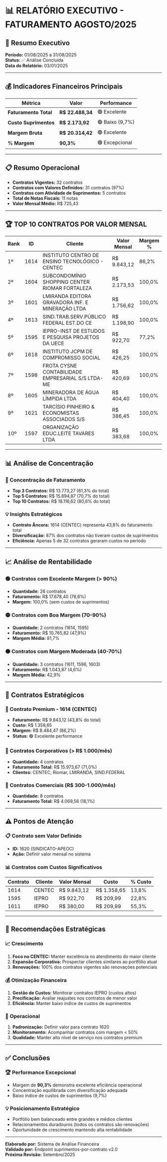 # 📊 RELATÓRIO EXECUTIVO - FATURAMENTO AGOSTO/2025

## 🎯 Resumo Executivo

**Período:** 01/08/2025 a 31/08/2025  
**Status:** ✅ Análise Concluída  
**Data do Relatório:** 03/01/2025

---

## 💰 Indicadores Financeiros Principais

| Métrica | Valor | Performance |
|---------|-------|-------------|
| **Faturamento Total** | **R$ 22.488,34** | 🟢 Excelente |
| **Custo Suprimentos** | **R$ 2.173,92** | 🟢 Baixo (9,7%) |
| **Margem Bruta** | **R$ 20.314,42** | 🟢 Excelente |
| **% Margem** | **90,3%** | 🟢 Excepcional |

---

## 📋 Resumo Operacional

- **Contratos Vigentes:** 32 contratos
- **Contratos com Valores Definidos:** 31 contratos (97%)
- **Contratos com Atividade de Suprimentos:** 5 contratos
- **Total de Notas Fiscais:** 11 notas
- **Valor Mensal Médio:** R$ 725,43

---

## 🏆 TOP 10 CONTRATOS POR VALOR MENSAL

| Rank | ID | Cliente | Valor Mensal | Margem % |
|------|----|---------|--------------|---------| 
| 1º | 1614 | INSTITUTO CENTRO DE ENSINO TECNOLÓGICO - CENTEC | R$ 9.843,12 | 86,2% |
| 2º | 1604 | SUBCONDOMÍNIO SHOPPING CENTER RIOMAR FORTALEZA | R$ 2.173,53 | 100,0% |
| 3º | 1601 | LMIRANDA EDITORA GRAVADORA INF. E MINERAÇÃO LTDA | R$ 1.756,62 | 100,0% |
| 4º | 1613 | SIND.TRAB.SERV.PÚBLICO FEDERAL EST.DO CE | R$ 1.198,90 | 100,0% |
| 5º | 1595 | IEPRO-INST DE ESTUDOS E PESQUISA PROJETOS DA UECE | R$ 922,70 | 77,2% |
| 6º | 1618 | INSTITUTO JCPM DE COMPROMISSO SOCIAL | R$ 426,25 | 100,0% |
| 7º | 1598 | FROTA CYSNE CONTABILIDADE EMPRESARIAL S/S LTDA-ME | R$ 420,69 | 100,0% |
| 8º | 1605 | MINERADORA DE ÁGUA LÍMPIDA LTDA | R$ 404,40 | 100,0% |
| 9º | 1621 | TARCÍSIO PINHEIRO & ECONOMISTAS ASSOCIADOS S/S | R$ 386,45 | 100,0% |
| 10º | 1597 | ORGANIZAÇÃO EDUC.LEITE TAVARES LTDA | R$ 383,68 | 100,0% |

---

## 📊 Análise de Concentração

### 🎯 Concentração de Faturamento
- **Top 3 Contratos:** R$ 13.773,27 (61,3% do total)
- **Top 5 Contratos:** R$ 15.894,87 (70,7% do total)  
- **Top 10 Contratos:** R$ 18.116,62 (80,6% do total)

### 💡 Insights Estratégicos
- **Contrato Âncora:** 1614 (CENTEC) representa 43,8% do faturamento total
- **Diversificação:** 87% dos contratos não tiveram custos de suprimentos
- **Eficiência:** Apenas 5 de 32 contratos geraram custos no período

---

## 📈 Análise de Rentabilidade

### 🟢 Contratos com Excelente Margem (> 90%)
- **Quantidade:** 26 contratos
- **Faturamento:** R$ 17.678,40 (78,6%)
- **Margem:** 100,0% (sem custos de suprimentos)

### 🟡 Contratos com Boa Margem (70-90%)
- **Quantidade:** 2 contratos (1614, 1595)
- **Faturamento:** R$ 10.765,82 (47,9%)
- **Margem Média:** 81,7%

### 🟠 Contratos com Margem Moderada (40-70%)
- **Quantidade:** 3 contratos (1611, 1596, 1603)
- **Faturamento:** R$ 1.043,87 (4,6%)
- **Margem Média:** 42,9%

---

## 🎯 Contratos Estratégicos

### 💎 **Contrato Premium - 1614 (CENTEC)**
- **Faturamento:** R$ 9.843,12 (43,8% do total)
- **Custo:** R$ 1.358,65
- **Margem:** R$ 8.484,47 (86,2%)
- **Status:** 🟢 Excelente performance

### 🏢 **Contratos Corporativos (> R$ 1.000/mês)**
- **Quantidade:** 4 contratos
- **Faturamento Total:** R$ 15.973,67 (71,0%)
- **Clientes:** CENTEC, Riomar, LMIRANDA, SIND.FEDERAL

### 🏬 **Contratos Comerciais (R$ 300-1.000/mês)**
- **Quantidade:** 8 contratos
- **Faturamento Total:** R$ 4.069,56 (18,1%)

---

## ⚠️ Pontos de Atenção

### 📋 **Contrato sem Valor Definido**
- **ID:** 1620 (SINDICATO-APEOC)
- **Ação:** Definir valor mensal no sistema

### 📊 **Contratos com Custos Significativos**
| Contrato | Cliente | Valor Mensal | Custo | % Custo |
|----------|---------|--------------|-------|---------|
| 1614 | CENTEC | R$ 9.843,12 | R$ 1.358,65 | 13,8% |
| 1595 | IEPRO | R$ 922,70 | R$ 209,99 | 22,8% |
| 1611 | IEPRO | R$ 380,00 | R$ 209,99 | 55,3% |

---

## 🚀 Recomendações Estratégicas

### 📈 **Crescimento**
1. **Foco no CENTEC:** Manter excelência no atendimento do maior cliente
2. **Expansão Corporativa:** Prospectar clientes similares ao portfólio atual
3. **Renovações:** 100% dos contratos vigentes são renovações potenciais

### 💰 **Otimização Financeira**
1. **Gestão de Custos:** Monitorar contratos IEPRO (custos altos)
2. **Precificação:** Avaliar reajustes nos contratos de menor valor
3. **Eficiência:** Manter baixo índice de custos de suprimentos

### 🎯 **Operacional**
1. **Padronização:** Definir valor para contrato 1620
2. **Monitoramento:** Acompanhar contratos com margem < 50%
3. **Qualidade:** Manter alto nível de serviço nos contratos premium

---

## ✅ Conclusões

### 🏆 **Performance Excepcional**
- Margem de **90,3%** demonstra excelente eficiência operacional
- Concentração equilibrada com diversificação adequada
- Baixo índice de custos de suprimentos (9,7%)

### 💡 **Posicionamento Estratégico**
- Portfólio bem balanceado entre grandes e médios clientes
- Relacionamentos duradouros (todos os contratos são renovações)
- Oportunidade de crescimento mantendo alta rentabilidade

---

**Elaborado por:** Sistema de Análise Financeira  
**Validado por:** Endpoint suprimentos-por-contrato v2.0  
**Próxima Revisão:** Setembro/2025
